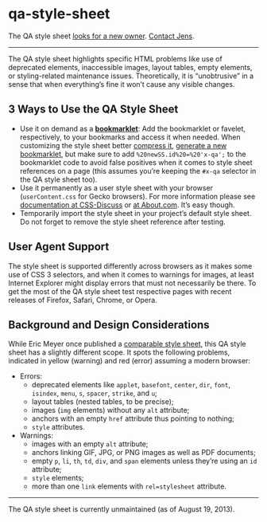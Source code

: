# qa-style-sheet

The QA style sheet [looks for a new owner][1]. [Contact Jens][2].

---

The QA style sheet highlights specific HTML problems like use of deprecated elements, inaccessible images, layout tables, empty elements, or styling-related maintenance issues. Theoretically, it is “unobtrusive” in a sense that when everything’s fine it won’t cause any visible changes.

## 3 Ways to Use the QA Style Sheet

* Use it on demand as a [**bookmarklet**][3]: Add the bookmarklet or favelet, respectively, to your bookmarks and access it when needed. When customizing the style sheet better [compress it][4], [generate a new bookmarklet][5], but make sure to add `%20newSS.id%20=%20'x-qa';` to the bookmarklet code to avoid false positives when it comes to style sheet references on a page (this assumes you’re keeping the `#x-qa` selector in the QA style sheet too).
* Use it permanently as a user style sheet with your browser (`userContent.css` for Gecko browsers). For more information please see [documentation at CSS-Discuss][6] or [at About.com][7]. It’s easy though.
* Temporarily import the style sheet in your project’s default style sheet. Do not forget to remove the style sheet reference after testing.

## User Agent Support

The style sheet is supported differently across browsers as it makes some use of CSS 3 selectors, and when it comes to warnings for images, at least Internet Explorer might display errors that must not necessarily be there. To get the most of the QA style sheet test respective pages with recent releases of Firefox, Safari, Chrome, or Opera.

## Background and Design Considerations

While Eric Meyer once published a [comparable style sheet][8], this QA style sheet has a slightly different scope. It spots the following problems, indicated in yellow (warning) and red (error) assuming a modern browser:

* Errors:
  * deprecated elements like `applet`, `basefont`, `center`, `dir`, `font`, `isindex`, `menu`, `s`, `spacer`, `strike`, and `u`;
  * layout tables (nested tables, to be precise);
  * images (`img` elements) without any `alt` attribute;
  * anchors with an empty `href` attribute thus pointing to nothing;
  * `style` attributes.
* Warnings:
  * images with an empty `alt` attribute;
  * anchors linking GIF, JPG, or PNG images as well as PDF documents;
  * empty `p`, `li`, `th`, `td`, `div`, and `span` elements unless they’re using an `id` attribute;
  * `style` elements;
  * more than one `link` elements with `rel=stylesheet` attribute.

---

The QA style sheet is currently unmaintained (as of August 19, 2013).

[1]: https://plus.google.com/+JensOMeiert/posts/KGcMaJCP5wY
[2]: http://meiert.com/en/contact/
[3]: http://hell.meiert.org/core/html/qa-bookmarklet.html
[4]: http://uitest.com/en/misc/#optimization
[5]: http://www.squarefree.com/userstyles/make-bookmarklet.html
[6]: http://css-discuss.incutio.com/?page=UserStylesheets
[7]: http://webdesign.about.com/od/css/ht/htcssuserfirefo.htm
[8]: http://meyerweb.com/eric/thoughts/2007/09/07/diagnostic-styling/
